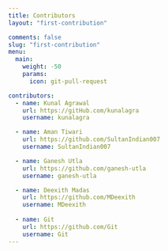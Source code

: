 ```yaml
---
title: Contributors
layout: "first-contribution"

comments: false
slug: "first-contribution"
menu:
  main:
    weight: -50
    params:
      icon: git-pull-request

contributors:
  - name: Kunal Agrawal
    url: https://gitHub.com/kunalagra
    username: kunalagra

  - name: Aman Tiwari
    url: https://github.com/SultanIndian007
    username: SultanIndian007

  - name: Ganesh Utla
    url: https://github.com/ganesh-utla
    username: ganesh-utla

  - name: Deexith Madas
    url: https://github.com/MDeexith
    username: MDeexith
    
  - name: Git
    url: https://github.com/Git
    username: Git
---
```

